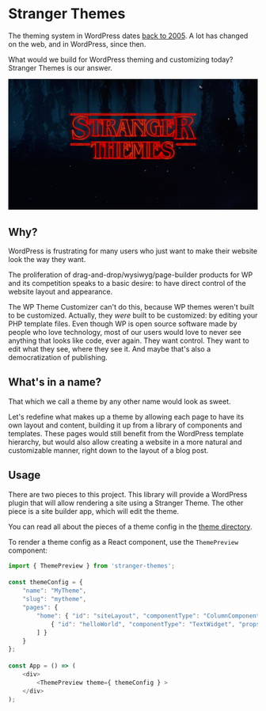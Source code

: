 # Stranger Themes

The theming system in WordPress dates [back to 2005](https://wordpress.org/news/2005/02/strayhorn/). A lot has changed on the web, and in WordPress, since then.

What would we build for WordPress theming and customizing today? Stranger Themes is our answer.

<img src="stranger-themes.png">

## Why?

WordPress is frustrating for many users who just want to make their website look the way they want.

The proliferation of drag-and-drop/wysiwyg/page-builder products for WP and its competition speaks to a basic desire: to have direct control of the website layout and appearance.

The WP Theme Customizer can't do this, because WP themes weren't built to be customized. Actually, they *were* built to be customized: by editing your PHP template files. Even though WP is open source software made by people who love technology, most of our users would love to never see anything that looks like code, ever again. They want control. They want to edit what they see, where they see it. And maybe that's also a democratization of publishing.

## What's in a name?

That which we call a theme by any other name would look as sweet.

Let's redefine what makes up a theme by allowing each page to have its own layout and content, building it up from a library of components and templates. These pages would still benefit from the WordPress template hierarchy, but would also allow creating a website in a more natural and customizable manner, right down to the layout of a blog post.

## Usage

There are two pieces to this project. This library will provide a WordPress plugin that will allow rendering a site using a Stranger Theme. The other piece is a site builder app, which will edit the theme.

You can read all about the pieces of a theme config in the [theme directory](./src/themes/README.md).

To render a theme config as a React component, use the `ThemePreview` component:

```javascript
import { ThemePreview } from 'stranger-themes';

const themeConfig = {
	"name": "MyTheme",
	"slug": "mytheme",
	"pages": {
		"home": { "id": "siteLayout", "componentType": "ColumnComponent", "children": [
			{ "id": "helloWorld", "componentType": "TextWidget", "props": { "text": "hello world" } }
		] }
	}
};

const App = () => (
	<div>
		<ThemePreview theme={ themeConfig } >
	</div>
);
```
